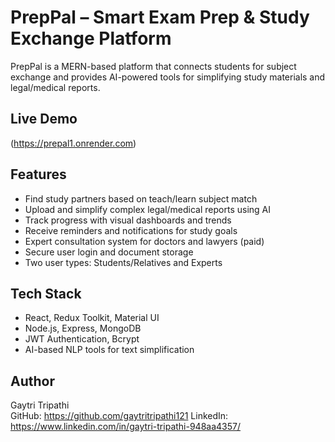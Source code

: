 # PrepPal – Smart Exam Prep & Study Exchange Platform

PrepPal is a MERN-based platform that connects students for subject exchange and provides AI-powered tools for simplifying study materials and legal/medical reports.

## Live Demo
(https://prepal1.onrender.com)
## Features
- Find study partners based on teach/learn subject match
- Upload and simplify complex legal/medical reports using AI
- Track progress with visual dashboards and trends
- Receive reminders and notifications for study goals
- Expert consultation system for doctors and lawyers (paid)
- Secure user login and document storage
- Two user types: Students/Relatives and Experts

## Tech Stack
- React, Redux Toolkit, Material UI
- Node.js, Express, MongoDB
- JWT Authentication, Bcrypt
- AI-based NLP tools for text simplification

## Author
Gaytri Tripathi  
GitHub:  https://github.com/gaytritripathi121 
LinkedIn: https://www.linkedin.com/in/gaytri-tripathi-948aa4357/
